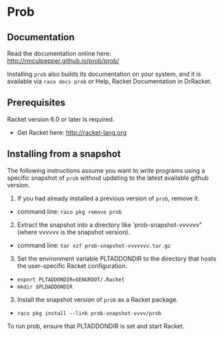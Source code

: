 # Prob


## Documentation

Read the documentation online here: http://rmculpepper.github.io/prob/prob/

Installing `prob` also builds its documentation on your system, and it is available via `raco docs prob` or Help, Racket Documentation in DrRacket.

## Prerequisites

Racket version 6.0 or later is required.

  * Get Racket here: http://racket-lang.org


## Installing from a snapshot

The following instructions assume you want to write programs using a specific snapshot of `prob` without updating to the latest available github version.

1. If you had already installed a previous version of `prob`, remove it.
  * command line: `raco pkg remove prob`
2. Extract the snapshot into a directory like 'prob-snapshot-vvvvvv" (where vvvvvv is the snapshot version).
  * command line: `tar xzf prob-snapshot-vvvvvvv.tar.gz`
3. Set the environment variable PLTADDONDIR to the directory that 
hosts the user-specific Racket configuration.
  * `export PLTADDONDIR=$ENGROOT/.Racket`
  * `mkdir $PLDADDONDIR`
3. Install the snapshot version of `prob` as a Racket package.
  * `raco pkg install --link prob-snapshot-vvvv/prob`

To run prob, ensure that PLTADDONDIR is set and start Racket.
